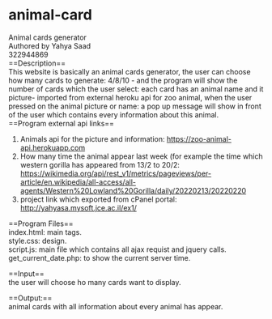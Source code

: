 # animal-card
Animal cards generator<br/>
Authored by Yahya Saad <br/>
322944869<br/>
==Description==<br/>
This website is basically an animal cards generator, the user can choose how many cards to generate: 4/8/10 - and the program will show the number of cards which the user select: each card has an animal name and it picture- imported from external heroku api for zoo animal, when the user pressed on the animal picture or name: a pop up message will show in front of the user which contains every information about this animal.<br/>
==Program external api links==<br/>
1) Animals api for the picture and information: https://zoo-animal-api.herokuapp.com<br/>
2) How many time the animal appear last week (for example the time which western gorilla has appeared from 13/2 to 20/2: https://wikimedia.org/api/rest_v1/metrics/pageviews/per-article/en.wikipedia/all-access/all-agents/Western%20Lowland%20Gorilla/daily/20220213/20220220 <br/>
3) project link which exported from cPanel portal: http://yahyasa.mysoft.jce.ac.il/ex1/<br/>

==Program Files==<br/>
index.html: main tags.<br/>
style.css: design.<br/>
script.js: main file which contains all ajax requist and jquery calls.<br/>
get_current_date.php: to show the current server time.<br/>

==Input==<br/>
the user will choose ho many cards want to display.<br/>

==Output:== <br/>
animal cards with all information about every animal has appear.<br/>
